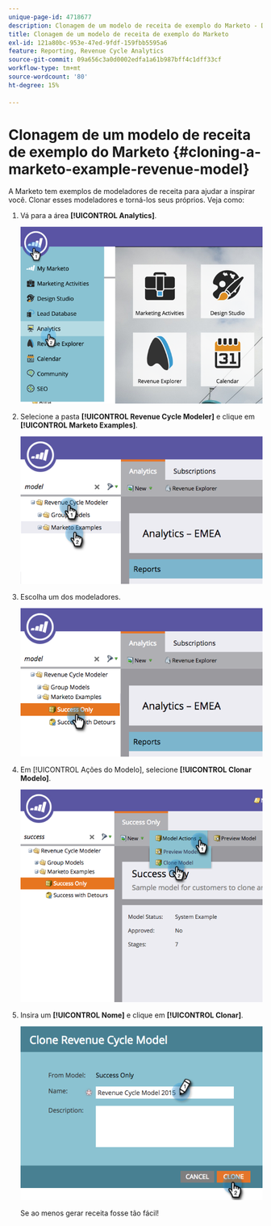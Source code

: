 ```yaml
---
unique-page-id: 4718677
description: Clonagem de um modelo de receita de exemplo do Marketo - Documentação do Marketo - Documentação do produto
title: Clonagem de um modelo de receita de exemplo do Marketo
exl-id: 121a80bc-953e-47ed-9fdf-159fbb5595a6
feature: Reporting, Revenue Cycle Analytics
source-git-commit: 09a656c3a0d0002edfa1a61b987bff4c1dff33cf
workflow-type: tm+mt
source-wordcount: '80'
ht-degree: 15%

---
```


# Clonagem de um modelo de receita de exemplo do Marketo {#cloning-a-marketo-example-revenue-model}

A Marketo tem exemplos de modeladores de receita para ajudar a inspirar você. Clonar esses modeladores e torná-los seus próprios. Veja como:

1. Vá para a área **[!UICONTROL Analytics]**.

   ![](assets/image2015-4-27-17-3a37-3a30.png)

1. Selecione a pasta **[!UICONTROL Revenue Cycle Modeler]** e clique em **[!UICONTROL Marketo Examples]**.

   ![](assets/image2015-4-27-17-3a11-3a39.png)

1. Escolha um dos modeladores.

   ![](assets/image2015-4-27-17-3a33-3a11.png)

1. Em [!UICONTROL Ações do Modelo], selecione **[!UICONTROL Clonar Modelo]**.

   ![](assets/image2015-4-27-17-3a18-3a29.png)

1. Insira um **[!UICONTROL Nome]** e clique em **[!UICONTROL Clonar]**.

   ![](assets/image2015-4-27-17-3a20-3a22.png)

   Se ao menos gerar receita fosse tão fácil!
